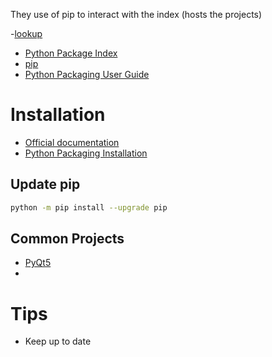 They use of pip to interact with the index (hosts the projects)

-[lookup](https://www.youtube.com/watch?v=bPSfNKvhooA)

- [Python Package Index](https://pypi.org/)
- [pip](https://pypi.org/project/pip/)
- [Python Packaging User Guide](https://packaging.python.org/en/latest/)

# Installation
- [Official documentation](https://pip.pypa.io/en/stable/installation/)
- [Python Packaging Installation](https://packaging.python.org/en/latest/tutorials/installing-packages/)


## Update pip
``` bash
python -m pip install --upgrade pip
```

## Common Projects
- [PyQt5](https://github.com/pyqt/python-qt5)
- 

# Tips
- Keep up to date
